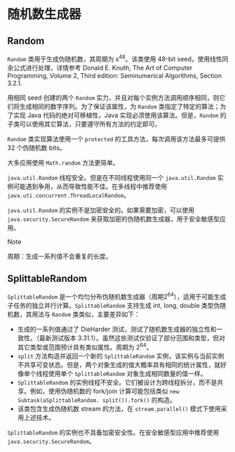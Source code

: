 # 随机数生成器

## Random

`Random` 类用于生成伪随机数，其周期为 $s^{48}$。该类使用 48-bit seed，使用线性同余公式进行处理，详情参考 Donald E. Knuth, The Art of Computer Programming, Volume 2, Third edition: Seminumerical Algorithms, Section 3.2.1.

用相同 seed 创建的两个 `Random` 实力，并且对每个实例方法调用顺序相同，则它们将生成相同的数字序列。为了保证该属性，为 `Random` 类指定了特定的算法；为了实现 Java 代码的绝对可移植性，Java 实现必须使用该算法。但是，`Random` 的子类可以使用其它算法，只要遵守所有方法的约定即可。

`Random` 类实现算法使用一个 `protected` 的工具方法，每次调用该方法最多可提供 32 个伪随机数 bits。

大多应用使用 `Math.random` 方法更简单。

`java.util.Random` 线程安全。但是在不同线程使用同一个 `java.util.Random` 实例可能遇到争用，从而导致性能不佳。在多线程中推荐使用 `java.uti.concurrent.ThreadLocalRandom`。

`java.util.Random` 的实例不是加密安全的。如果需要加密，可以使用 `java.security.SecureRandom` 来获取加密的伪随机数生成器，用于安全敏感型应用。

> [!NOTE]
>
> 周期：生成一系列值不会重复的长度。

## SplittableRandom

`SplittableRandom` 是一个均匀分布伪随机数生成器（周期$2^{64}$），适用于可能生成子任务的独立并行计算。`SplittableRandom` 支持生成 int, long, double 类型伪随机数，其用法与 `Random` 类类似，主要差异如下：

- 生成的一系列值通过了 DieHarder 测试，测试了随机数生成器的独立性和一致性。（最新测试版本 3.31.1）。虽然这些测试仅验证了部分范围和类型，但对其它类型或范围预计具有类似属性。周期为 $2^{64}$。
- `split` 方法构造并返回一个新的 `SplittableRandom` 实例，该实例与当前实例不共享可变状态。但是，两个对象生成的值大概率具有相同的统计属性，就好像单个线程使用单个 `SplittableRandom` 对象生成相同数量的值一样。
- `SplittableRandom` 的实例线程不安全。它们被设计为跨线程拆分，而不是共享。例如，使用伪随机数的 fork/join 计算可能包括类似 `new Subtask(aSplittableRandom. split()).fork()` 的构造。
- 该类包含生成伪随机数 stream 的方法，在 `stream.parallel()` 模式下使用采用上述技术。

`SplittableRandom` 的实例也不具备加密安全性。在安全敏感型应用中推荐使用 `java.security.SecureRandom`。

